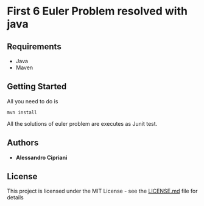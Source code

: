 # First 6 Euler Problem resolved with java

## Requirements

* Java
* Maven

## Getting Started

All you need to do is

```
mvn install 
```

All the solutions of euler problem are executes as Junit test. 


## Authors

* **Alessandro Cipriani** 

## License

This project is licensed under the MIT License - see the [LICENSE.md](LICENSE.md) file for details

